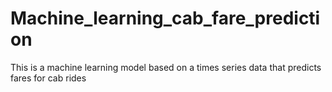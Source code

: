# Machine_learning_cab_fare_prediction
This is a machine learning model based on a times series data that predicts fares for cab rides
